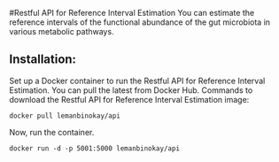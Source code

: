 #Restful API for Reference Interval Estimation
You can estimate the reference intervals of the functional abundance of the gut microbiota in various metabolic pathways.

## Installation:

Set up a Docker container to run the Restful API for Reference Interval Estimation. You can pull the latest from Docker Hub.
Commands to download the Restful API for Reference Interval Estimation image:

```
docker pull lemanbinokay/api
```

Now, run the container.

```
docker run -d -p 5001:5000 lemanbinokay/api
```
